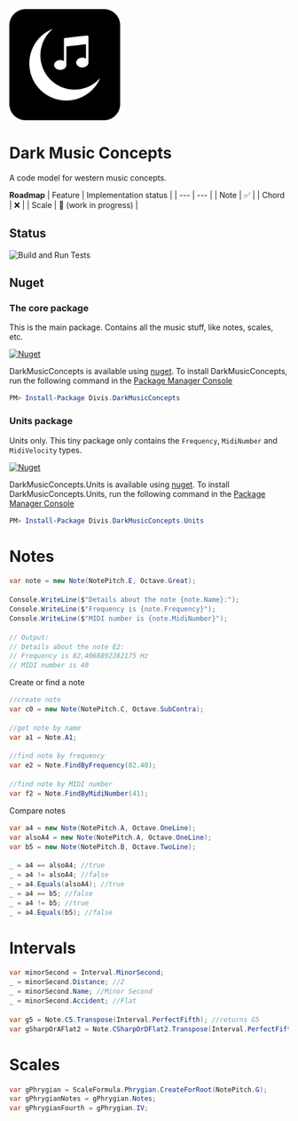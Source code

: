 ﻿<img src="https://github.com/michaldivis/dark-music-concepts/blob/master/assets/icon.png?raw=true" width="200">

# Dark Music Concepts

A code model for western music concepts.

**Roadmap**
| Feature | Implementation status |
| --- | --- |
| Note | ✅ |
| Chord | ❌ |
| Scale | 🚧 (work in progress) |

## Status

![Build and Run Tests](https://github.com/michaldivis/dark-music-concepts/actions/workflows/build_and_test.yml/badge.svg)

## Nuget

### The core package

This is the main package. Contains all the music stuff, like notes, scales, etc.

[![Nuget](https://img.shields.io/nuget/v/Divis.DarkMusicConcepts?label=DarkMusicConcepts)](https://www.nuget.org/packages/Divis.DarkMusicConcepts/)

DarkMusicConcepts is available using [nuget](https://www.nuget.org/packages/Divis.DarkMusicConcepts/). To install DarkMusicConcepts, run the following command in the [Package Manager Console](http://docs.nuget.org/docs/start-here/using-the-package-manager-console)

```Powershell
PM> Install-Package Divis.DarkMusicConcepts
```

### Units package

Units only. This tiny package only contains the `Frequency`, `MidiNumber` and `MidiVelocity` types.

[![Nuget](https://img.shields.io/nuget/v/Divis.DarkMusicConcepts.Units?label=DarkMusicConcepts.Units)](https://www.nuget.org/packages/Divis.DarkMusicConcepts.Units/)

DarkMusicConcepts.Units is available using [nuget](https://www.nuget.org/packages/Divis.DarkMusicConcepts.Units/). To install DarkMusicConcepts.Units, run the following command in the [Package Manager Console](http://docs.nuget.org/docs/start-here/using-the-package-manager-console)

```Powershell
PM> Install-Package Divis.DarkMusicConcepts.Units
```

# Notes
```csharp
var note = new Note(NotePitch.E, Octave.Great);

Console.WriteLine($"Details about the note {note.Name}:");
Console.WriteLine($"Frequency is {note.Frequency}");
Console.WriteLine($"MIDI number is {note.MidiNumber}");

// Output:
// Details about the note E2:
// Frequency is 82,4068892282175 Hz
// MIDI number is 40
```

Create or find a note
```csharp
//create note
var c0 = new Note(NotePitch.C, Octave.SubContra);

//get note by name
var a1 = Note.A1;

//find note by frequency
var e2 = Note.FindByFrequency(82.40);

//find note by MIDI number
var f2 = Note.FindByMidiNumber(41);
```

Compare notes
```csharp
var a4 = new Note(NotePitch.A, Octave.OneLine);
var alsoA4 = new Note(NotePitch.A, Octave.OneLine);
var b5 = new Note(NotePitch.B, Octave.TwoLine);

_ = a4 == alsoA4; //true
_ = a4 != alsoA4; //false
_ = a4.Equals(alsoA4); //true
_ = a4 == b5; //false
_ = a4 != b5; //true
_ = a4.Equals(b5); //false
```

# Intervals

```csharp
var minorSecond = Interval.MinorSecond;
_ = minorSecond.Distance; //2
_ = minorSecond.Name; //Minor Second
_ = minorSecond.Accident; //Flat

var g5 = Note.C5.Transpose(Interval.PerfectFifth); //returns G5
var gSharpOrAFlat2 = Note.CSharpOrDFlat2.Transpose(Interval.PerfectFifth); //returns GSharpOrAFlat2
```

# Scales

```csharp
var gPhrygian = ScaleFormula.Phrygian.CreateForRoot(NotePitch.G);
var gPhrygianNotes = gPhrygian.Notes;
var gPhrygianFourth = gPhrygian.IV;
```